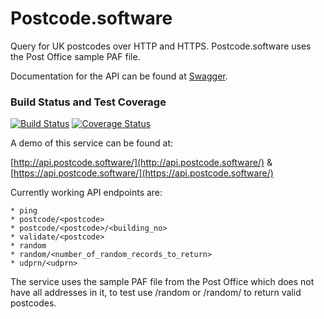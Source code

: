 # Postcode.software

Query for UK postcodes over HTTP and HTTPS. Postcode.software uses the Post Office sample PAF file.

Documentation for the API can be found at [Swagger](https://app.swaggerhub.com/api/andymccall/api.postcode.software/1.0.0).

### Build Status and Test Coverage
[![Build Status](https://travis-ci.org/andymccall/api.postcode.software.svg?branch=master)](https://travis-ci.org/andymccall/api.postcode.software)
[![Coverage Status](https://coveralls.io/repos/github/andymccall/api.postcode.software/badge.svg?branch=master)](https://coveralls.io/github/andymccall/api.postcode.software?branch=master)


A demo of this service can be found at:

  [http://api.postcode.software/](http://api.postcode.software/)
& [https://api.postcode.software/](https://api.postcode.software/)
  
 Currently working API endpoints are:
 
    * ping
    * postcode/<postcode>
    * postcode/<postcode>/<building_no>
    * validate/<postcode>
    * random
    * random/<number_of_random_records_to_return>
    * udprn/<udprn>
 
 The service uses the sample PAF file from the Post Office which does not have all addresses in it, to test use /random or /random/<number> to return valid postcodes.
